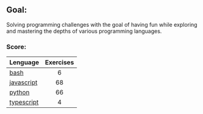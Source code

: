 ## Goal:
Solving programming challenges with the goal of having fun while exploring and mastering the depths of various programming languages.

### Score:
| Lenguage | Exercises |
|---|:---:|
| [bash](/bash) | 6 |
| [javascript](/javascript) | 68 |
| [python](/python) | 66 |
| [typescript](/typescript) | 4 |
